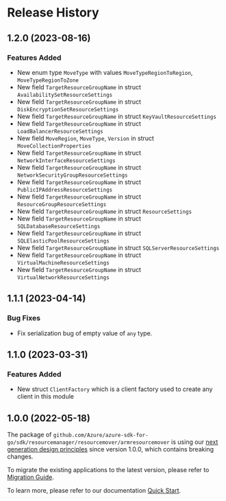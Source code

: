# Release History

## 1.2.0 (2023-08-16)
### Features Added

- New enum type `MoveType` with values `MoveTypeRegionToRegion`, `MoveTypeRegionToZone`
- New field `TargetResourceGroupName` in struct `AvailabilitySetResourceSettings`
- New field `TargetResourceGroupName` in struct `DiskEncryptionSetResourceSettings`
- New field `TargetResourceGroupName` in struct `KeyVaultResourceSettings`
- New field `TargetResourceGroupName` in struct `LoadBalancerResourceSettings`
- New field `MoveRegion`, `MoveType`, `Version` in struct `MoveCollectionProperties`
- New field `TargetResourceGroupName` in struct `NetworkInterfaceResourceSettings`
- New field `TargetResourceGroupName` in struct `NetworkSecurityGroupResourceSettings`
- New field `TargetResourceGroupName` in struct `PublicIPAddressResourceSettings`
- New field `TargetResourceGroupName` in struct `ResourceGroupResourceSettings`
- New field `TargetResourceGroupName` in struct `ResourceSettings`
- New field `TargetResourceGroupName` in struct `SQLDatabaseResourceSettings`
- New field `TargetResourceGroupName` in struct `SQLElasticPoolResourceSettings`
- New field `TargetResourceGroupName` in struct `SQLServerResourceSettings`
- New field `TargetResourceGroupName` in struct `VirtualMachineResourceSettings`
- New field `TargetResourceGroupName` in struct `VirtualNetworkResourceSettings`


## 1.1.1 (2023-04-14)
### Bug Fixes

- Fix serialization bug of empty value of `any` type.


## 1.1.0 (2023-03-31)
### Features Added

- New struct `ClientFactory` which is a client factory used to create any client in this module


## 1.0.0 (2022-05-18)

The package of `github.com/Azure/azure-sdk-for-go/sdk/resourcemanager/resourcemover/armresourcemover` is using our [next generation design principles](https://azure.github.io/azure-sdk/general_introduction.html) since version 1.0.0, which contains breaking changes.

To migrate the existing applications to the latest version, please refer to [Migration Guide](https://aka.ms/azsdk/go/mgmt/migration).

To learn more, please refer to our documentation [Quick Start](https://aka.ms/azsdk/go/mgmt).